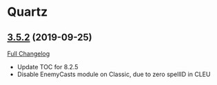 # Quartz

## [3.5.2](https://github.com/Nevcairiel/Quartz/tree/3.5.2) (2019-09-25)
[Full Changelog](https://github.com/Nevcairiel/Quartz/compare/3.5.1...3.5.2)

- Update TOC for 8.2.5  
- Disable EnemyCasts module on Classic, due to zero spellID in CLEU  
